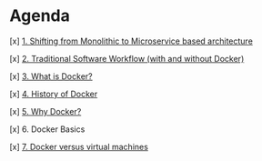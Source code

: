 # Agenda

[x] [1. Shifting from Monolithic to Microservice based architecture](Monolithic_Microservice_architecture.md)

[x] [2. Traditional Software Workflow (with and without Docker)](Traditional_Docker_SDLC.md)

[x] [3. What is Docker?](What_is_Docker.md)

[x] [4. History of Docker](History_of_Docker.md)

[x] [5. Why Docker?](Docker.md)

[x] 6. Docker Basics

[x] [7. Docker versus virtual machines](Container_VM.md)
